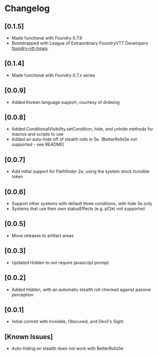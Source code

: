 # Changelog

## [0.1.5]

-  Made functional with Foundry 0.7.9
-  Bootstrapped with League of Extraordinary FoundryVTT Developers  [foundry-vtt-types](https://github.com/League-of-Foundry-Developers/foundry-vtt-types).

## [0.1.4]
- Made functional with Foundry 0.7.x series

## [0.0.9]
- Added Korean language support, courtesy of drdwing
  
## [0.0.8]
- Added ConditionalVisibility.setCondition, hide, and unhide methods for macros and scripts to use
- Added an auto-hide off of stealth rolls in 5e.  (BetterRolls5e not supported - see README)

## [0.0.7]
- Add initial support for Pathfinder 2e, using the system stock Invisible token

## [0.0.6]
- Support other systems with default three conditions, with hide 5e only
- Systems that use their own statusEffects (e.g. pf2e) not supported
  
## [0.0.5]
- Move releases to artifact areas

## [0.0.3]
- Updated Hidden to not require javascript prompt

## [0.0.2]
- Added Hidden, with an automatic stealth roll checked against passive perception

## [0.0.1]
- Initial commit with Invisible, Obscured, and Devil's Sight

## [Known Issues]
- Auto-hiding on stealth does not work with BetterRolls5e